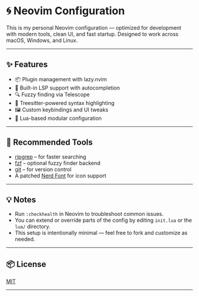 # 🌀 Neovim Configuration

This is my personal Neovim configuration — optimized for development with modern tools, clean UI, and fast startup. Designed to work across macOS, Windows, and Linux.

---

## ✨ Features

- 📦 Plugin management with lazy.nvim
- 🧠 Built-in LSP support with autocompletion
- 🔍 Fuzzy finding via Telescope
- 🌈 Treesitter-powered syntax highlighting
- 🖼️ Custom keybindings and UI tweaks
- 🧪 Lua-based modular configuration

---

## 🧠 Recommended Tools

- [ripgrep](https://github.com/BurntSushi/ripgrep) – for faster searching
- [fzf](https://github.com/junegunn/fzf) – optional fuzzy finder backend
- [git](https://git-scm.com) – for version control
- A patched [Nerd Font](https://www.nerdfonts.com) for icon support

---

## 💡 Notes

- Run `:checkhealth` in Neovim to troubleshoot common issues.
- You can extend or override parts of the config by editing `init.lua` or the `lua/` directory.
- This setup is intentionally minimal — feel free to fork and customize as needed.

---

## 📦 License

[MIT](./LICENSE)

---
